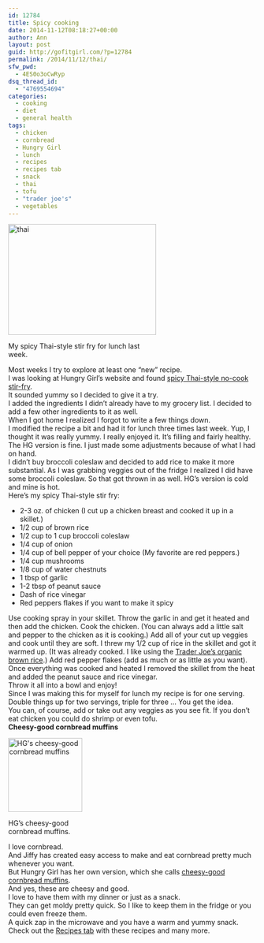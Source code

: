```yaml
---
id: 12784
title: Spicy cooking
date: 2014-11-12T08:18:27+00:00
author: Ann
layout: post
guid: http://gofitgirl.com/?p=12784
permalink: /2014/11/12/thai/
sfw_pwd:
  - 4ES0o3oCwRyp
dsq_thread_id:
  - "4769554694"
categories:
  - cooking
  - diet
  - general health
tags:
  - chicken
  - cornbread
  - Hungry Girl
  - lunch
  - recipes
  - recipes tab
  - snack
  - thai
  - tofu
  - "trader joe's"
  - vegetables
---
```

<div id="attachment_12787" style="width: 310px" class="wp-caption alignleft">
  <a href="http://gofitgirl.com/2014/11/notice/photo-2-7/" rel="attachment wp-att-12787"><img class="size-medium wp-image-12787" src="http://gofitgirl.com/wp-content/uploads/2014/11/photo-2-300x225.jpg" alt="thai" width="300" height="225" /></a>
  
  <p class="wp-caption-text">
    My spicy Thai-style stir fry for lunch last week.
  </p>
</div>

  
Most weeks I try to explore at least one &#8220;new&#8221; recipe.  
I was looking at Hungry Girl&#8217;s website and found [spicy Thai-style no-cook stir-fry](http://www.hungry-girl.com/weighin/show/2065-healthy-summer-recipes-thai-no-cook-stir-fry-italian-tuna-salad-wrap-stuffed-tomatoes).  
It sounded yummy so I decided to give it a try.  
I added the ingredients I didn&#8217;t already have to my grocery list. I decided to add a few other ingredients to it as well.  
When I got home I realized I forgot to write a few things down.  
I modified the recipe a bit and had it for lunch three times last week. Yup, I thought it was really yummy. I really enjoyed it. It&#8217;s filling and fairly healthy.  
The HG version is fine. I just made some adjustments because of what I had on hand.  
I didn&#8217;t buy broccoli coleslaw and decided to add rice to make it more substantial. As I was grabbing veggies out of the fridge I realized I did have some broccoli coleslaw. So that got thrown in as well. HG&#8217;s version is cold and mine is hot.  
Here&#8217;s my spicy Thai-style stir fry:

  * 2-3 oz. of chicken (I cut up a chicken breast and cooked it up in a skillet.)
  * 1/2 cup of brown rice
  * 1/2 cup to 1 cup broccoli coleslaw
  * 1/4 cup of onion
  * 1/4 cup of bell pepper of your choice (My favorite are red peppers.)
  * 1/4 cup mushrooms
  * 1/8 cup of water chestnuts
  * 1 tbsp of garlic
  * 1-2 tbsp of peanut sauce
  * Dash of rice vinegar
  * Red peppers flakes if you want to make it spicy

Use cooking spray in your skillet. Throw the garlic in and get it heated and then add the chicken. Cook the chicken. (You can always add a little salt and pepper to the chicken as it is cooking.) Add all of your cut up veggies and cook until they are soft. I threw my 1/2 cup of rice in the skillet and got it warmed up. (It was already cooked. I like using the [Trader Joe&#8217;s organic brown rice](http://cooktj.com/node/706).) Add red pepper flakes (add as much or as little as you want).  
Once everything was cooked and heated I removed the skillet from the heat and added the peanut sauce and rice vinegar.  
Throw it all into a bowl and enjoy!  
Since I was making this for myself for lunch my recipe is for one serving. Double things up for two servings, triple for three &#8230; You get the idea.  
You can, of course, add or take out any veggies as you see fit. If you don&#8217;t eat chicken you could do shrimp or even tofu.  
**Cheesy-good cornbread muffins**  


<div id="attachment_12793" style="width: 160px" class="wp-caption alignleft">
  <a href="http://gofitgirl.com/2014/11/thai/photo-232/" rel="attachment wp-att-12793"><img class="size-thumbnail wp-image-12793" src="http://gofitgirl.com/wp-content/uploads/2014/11/photo-232-150x150.jpg" alt="HG's cheesy-good cornbread muffins" width="150" height="150" /></a>
  
  <p class="wp-caption-text">
    HG&#8217;s cheesy-good cornbread muffins.
  </p>
</div>

  
I love cornbread.  
And Jiffy has created easy access to make and eat cornbread pretty much whenever you want.  
But Hungry Girl has her own version, which she calls [cheesy-good cornbread muffins](http://www.hungry-girl.com/newsletters/raw/919-low-calorie-corn-muffin-mashed-potato-and-vegetarian-tamale-pie-recipes).  
And yes, these are cheesy and good.  
I love to have them with my dinner or just as a snack.  
They can get moldy pretty quick. So I like to keep them in the fridge or you could even freeze them.  
A quick zap in the microwave and you have a warm and yummy snack.  
Check out the [Recipes tab](http://gofitgirl.com/recipes/) with these recipes and many more.